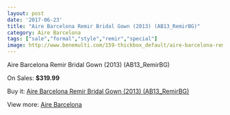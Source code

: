 ```yaml
---
layout: post
date: '2017-06-23'
title: "Aire Barcelona Remir Bridal Gown (2013) (AB13_RemirBG)"
category: Aire Barcelona
tags: ["sale","formal","style","remir","special"]
image: http://www.benemulti.com/159-thickbox_default/aire-barcelona-remir-bridal-gown-2013-ab13remirbg.jpg
---
```

Aire Barcelona Remir Bridal Gown (2013) (AB13_RemirBG)

On Sales: **$319.99**
<a href="https://www.benemulti.com/en/aire-barcelona/62-aire-barcelona-remir-bridal-gown-2013-ab13remirbg.html"><amp-img layout="responsive" width="600" height="600" src="//www.benemulti.com/159-thickbox_default/aire-barcelona-remir-bridal-gown-2013-ab13remirbg.jpg" alt="Aire Barcelona Remir Bridal Gown (2013) (AB13_RemirBG) 0" /></a>
<a href="https://www.benemulti.com/en/aire-barcelona/62-aire-barcelona-remir-bridal-gown-2013-ab13remirbg.html"><amp-img layout="responsive" width="600" height="600" src="//www.benemulti.com/160-thickbox_default/aire-barcelona-remir-bridal-gown-2013-ab13remirbg.jpg" alt="Aire Barcelona Remir Bridal Gown (2013) (AB13_RemirBG) 1" /></a>

Buy it: [Aire Barcelona Remir Bridal Gown (2013) (AB13_RemirBG)](https://www.benemulti.com/en/aire-barcelona/62-aire-barcelona-remir-bridal-gown-2013-ab13remirbg.html "Aire Barcelona Remir Bridal Gown (2013) (AB13_RemirBG)")

View more: [Aire Barcelona](https://www.benemulti.com/en/3-aire-barcelona "Aire Barcelona")